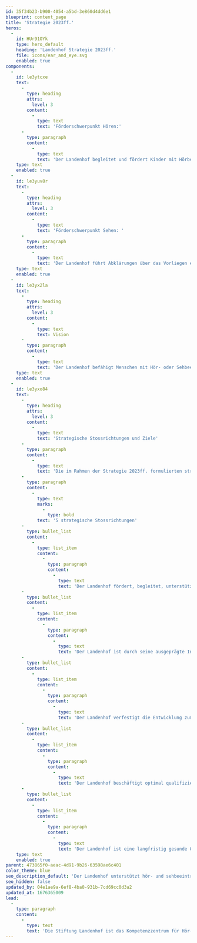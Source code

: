 ```yaml
---
id: 35f34b23-b900-4054-a5bd-3e860d4dd6e1
blueprint: content_page
title: 'Strategie 2023ff.'
heros:
  -
    id: HUr91OYk
    type: hero_default
    heading: 'Landenhof Strategie 2023ff.'
    file: icons/ear_and_eye.svg
    enabled: true
components:
  -
    id: le3ytcxe
    text:
      -
        type: heading
        attrs:
          level: 3
        content:
          -
            type: text
            text: 'Förderschwerpunkt Hören:'
      -
        type: paragraph
        content:
          -
            type: text
            text: 'Der Landenhof begleitet und fördert Kinder mit Hörbeeinträchtigungen ab Geburt beim Spracherwerb und in ihrer Gesamtentwicklung, führt audiologische Abklärungen durch und übernimmt die Versorgung mit technischen Hilfsmitteln. Kinder und Jugendliche mit Hörbeeinträchtigungen können am Landenhof alle Stufen der Volksschule besuchen, am Landenhof wohnen oder werden in der Regelschule begleitet. Weiter ist der Landenhof Träger der Beratung für Schwerhörige und Gehörlose Aargau Solothurn, welche schwerhörige und gehörlose Personen jeden Alters, sowie deren Angehörige und Umfeld berät.'
    type: text
    enabled: true
  -
    id: le3yuv8r
    text:
      -
        type: heading
        attrs:
          level: 3
        content:
          -
            type: text
            text: 'Förderschwerpunkt Sehen: '
      -
        type: paragraph
        content:
          -
            type: text
            text: 'Der Landenhof führt Abklärungen über das Vorliegen einer Sehbeeinträchtigung durch und unterstützt Menschen mit Sehbeeinträchtigungen ab Geburt dabei, ihre Sehfähigkeiten optimal zu entwickeln sowie kognitive, motorische, soziale und emotionale Fähigkeiten zu entfalten. Kinder und Jugendliche mit Sehbeeinträchtigungen werden in der Regelschule begleitet oder können voraussichtlich ab dem Schuljahr 2024/25 am Landenhof die Tagessonderschule Sehen besuchen.'
    type: text
    enabled: true
  -
    id: le3yx2la
    text:
      -
        type: heading
        attrs:
          level: 3
        content:
          -
            type: text
            text: Vision
      -
        type: paragraph
        content:
          -
            type: text
            text: 'Der Landenhof befähigt Menschen mit Hör- oder Sehbeeinträchtigungen mit seinen Förderungs-, Beschulungs-, Begleitungs- und Beratungsangeboten individuell, ressourcenstärkend und bedürfnisorientiert zu einem selbstbestimmten Leben in unserer Gesellschaft.'
    type: text
    enabled: true
  -
    id: le3yxo84
    text:
      -
        type: heading
        attrs:
          level: 3
        content:
          -
            type: text
            text: 'Strategische Stossrichtungen und Ziele'
      -
        type: paragraph
        content:
          -
            type: text
            text: 'Die im Rahmen der Strategie 2023ff. formulierten strategischen Ziele lassen sich anhand von fünf strategischen Stossrichtungen zusammenfassen. Die erstaufgeführte Stossrichtung formuliert den übergeordneten Organisationszweck, an dem sich sämtliches Handeln ausrichtet. Die weiteren Stossrichtungen zeigen auf, wie der Landenhof diesem Zweck nachkommen möchte.'
      -
        type: paragraph
        content:
          -
            type: text
            marks:
              -
                type: bold
            text: '5 strategische Stossrichtungen'
      -
        type: bullet_list
        content:
          -
            type: list_item
            content:
              -
                type: paragraph
                content:
                  -
                    type: text
                    text: 'Der Landenhof fördert, begleitet, unterstützt und berät Menschen mit Hör- oder Sehbeeinträchtigungen ganzheitlich in allen Lebensphasen und -bereichen.'
      -
        type: bullet_list
        content:
          -
            type: list_item
            content:
              -
                type: paragraph
                content:
                  -
                    type: text
                    text: 'Der Landenhof ist durch seine ausgeprägte Interprofessionalität und seine effektive Vernetzung die Anlaufstelle für Fragen in den Bereichen Hör- und Sehbeeinträchtigungen im Kanton Aargau.'
      -
        type: bullet_list
        content:
          -
            type: list_item
            content:
              -
                type: paragraph
                content:
                  -
                    type: text
                    text: 'Der Landenhof verfestigt die Entwicklung zum Kompetenzzentrum für Hören und Sehen in der Organisationskultur und den Organisationsstrukturen.'
      -
        type: bullet_list
        content:
          -
            type: list_item
            content:
              -
                type: paragraph
                content:
                  -
                    type: text
                    text: 'Der Landenhof beschäftigt optimal qualifizierte Mitarbeitende und fördert sie gezielt und kontinuierlich in ihrer fachlichen und persönlichen Entwicklung.'
      -
        type: bullet_list
        content:
          -
            type: list_item
            content:
              -
                type: paragraph
                content:
                  -
                    type: text
                    text: 'Der Landenhof ist eine langfristig gesunde Organisation und setzt seine Ressourcen wirtschaftlich, nachhaltig und umweltbewusst ein.'
    type: text
    enabled: true
parent: 473865f0-aeac-4d91-9b26-63598ae6c401
color_theme: blue
seo_description_default: 'Der Landenhof unterstützt hör- und sehbeeinträchtigte Kinder & Jugendliche in ihrem selbstbestimmten Leben durch Förderung ihrer Fähigkeiten & Entwicklung'
seo_hidden: false
updated_by: 04e1ae9a-6ef8-4ba0-931b-7cd69cc0d3a2
updated_at: 1676365009
lead:
  -
    type: paragraph
    content:
      -
        type: text
        text: 'Die Stiftung Landenhof ist das Kompetenzzentrum für Hör- und Sehbeeinträchtigungen im Kanton Aargau. Sie unterstützt Menschen mit Hör- oder Sehbeeinträchtigungen in ihrem selbstbestimmten Leben, indem sie ihre Fähigkeiten, und ihre Entwicklung gezielt fördert.'
---
```

